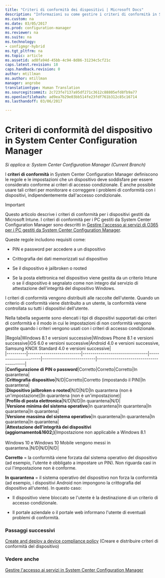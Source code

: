 ```yaml
---
title: "Criteri di conformità dei dispositivi | Microsoft Docs"
description: "Informazioni su come gestire i criteri di conformità in System Center Configuration Manager per rendere i dispositivi conformi ai criteri di accesso condizionale."
ms.custom: na
ms.date: 03/05/2017
ms.prod: configuration-manager
ms.reviewer: na
ms.suite: na
ms.technology:
- configmgr-hybrid
ms.tgt_pltfrm: na
ms.topic: article
ms.assetid: ad8fa94d-45bb-4c94-8d86-31234c5cf21c
caps.latest.revision: 18
caps.handback.revision: 0
author: mtillman
ms.author: mtillman
manager: angrobe
translationtype: Human Translation
ms.sourcegitcommit: 2c723fe7137a95df271c3612c88805efd8fb9a77
ms.openlocfilehash: ad9ea7b29e03bb514fe23fdf761b312c85c16714
ms.lasthandoff: 03/06/2017

---
```

# <a name="device-compliance-policies-in-system-center-configuration-manager"></a>Criteri di conformità del dispositivo in System Center Configuration Manager

*Si applica a: System Center Configuration Manager (Current Branch)*

I **criteri di conformità** in System Center Configuration Manager definiscono le regole e le impostazioni che un dispositivo deve soddisfare per essere considerato conforme ai criteri di accesso condizionale. È anche possibile usare tali criteri per monitorare e correggere i problemi di conformità con i dispositivi, indipendentemente dall'accesso condizionale.  


> [!IMPORTANT]  
>  Questo articolo descrive i criteri di conformità per i dispositivi gestiti da Microsoft Intune.    I criteri di conformità per i PC gestiti da System Center Configuration Manager sono descritti in [Gestire l'accesso ai servizi di O365 per i PC gestiti da System Center Configuration Manager](../../protect/deploy-use/manage-access-to-o365-services-for-pcs-managed-by-sccm.md).  

 Queste regole includono requisiti come:  

-   PIN e password per accedere a un dispositivo

-   Crittografia dei dati memorizzati sul dispositivo

-   Se il dispositivo è jailbroken o rooted  

-   Se la posta elettronica nel dispositivo viene gestita da un criterio Intune o se il dispositivo è segnalato come non integro dal servizio di attestazione dell'integrità del dispositivo Windows.  


 I criteri di conformità vengono distribuiti alle raccolte dell'utente. Quando un criterio di conformità viene distribuito a un utente, la conformità viene controllata su tutti i dispositivi dell’utente.  

 Nella tabella seguente sono elencati i tipi di dispositivi supportati dai criteri di conformità e il modo in cui le impostazioni di non conformità vengono gestite quando i criteri vengono usati con i criteri di accesso condizionale.  

|Regola|Windows 8.1 e versioni successive|Windows Phone 8.1 e versioni successive|iOS 6.0 e versioni successive|Android 4.0 e versioni successive, Samsung KNOX Standard 4.0 e versioni successive|  
|----------|---------------------------|---------------------------------|-----------------------|---------------------------|-----------------------------------------|  
|**Configurazione di PIN o password**|Corretto|Corretto|Corretto|In quarantena|  
|**Crittografia dispositivo**|N/D|Corretto|Corretto (impostando il PIN)|In quarantena|  
|**Dispositivo jailbroken o rooted**|N/D|N/D|In quarantena (non è un'impostazione)|In quarantena (non è un'impostazione)|  
|**Profilo di posta elettronica**|N/D|N/D|In quarantena|N/D|  
|**Versione minima del sistema operativo**|In quarantena|In quarantena|In quarantena|In quarantena|  
|**Versione massima del sistema operativo**|In quarantena|In quarantena|In quarantena|In quarantena|  
|**Attestazione dell'integrità dei dispositivi (aggiornamento&1602;)**|Impostazione non applicabile a Windows 8.1<br /><br /> Windows 10 e Windows 10 Mobile vengono messi in quarantena.|N/D|N/D|N/D|  

 **Corretto** = la conformità viene forzata dal sistema operativo del dispositivo (ad esempio, l'utente è obbligato a impostare un PIN).  Non riguarda casi in cui l'impostazione non è conforme.  

 **In quarantena** = il sistema operativo del dispositivo non forza la conformità (ad esempio, i dispositivi Android non impongono la crittografia del dispositivo all'utente).  In questo caso:  

-   Il dispositivo viene bloccato se l'utente è la destinazione di un criterio di accesso condizionale.  

-   Il portale aziendale o il portale web informano l'utente di eventuali problemi di conformità.  


### <a name="next-steps"></a>Passaggi successivi  
[Create and deploy a device compliance policy](create-compliance-policy.md) (Creare e distribuire criteri di conformità del dispositivo)
### <a name="see-also"></a>Vedere anche  
 [Gestire l'accesso ai servizi in System Center Configuration Manager](../../protect/deploy-use/manage-access-to-services.md)

